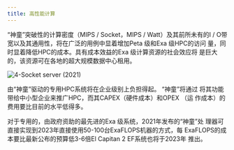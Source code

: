 ```yaml
---
title: 高性能计算
---
```

“神童”突破性的计算密度（MIPS / Socket，MIPS / Watt）及其前所未有的I / O带宽以及其通用性，将在广泛的用例中显着增加Peta 级和Exa 级HPC的访问 量，同时显着降低HPC的成本。具有成本效益的Exa 级计算资源的社会效应将 是巨大的，该资源可在各地的超大规模数据中心租用。

![4-Socket server (2021)](https://www.tachyum.com/assets/img/4-socket-cn.jpg "4-Socket server (2021)")

由“神童”驱动的专用HPC系统将在企业级别上负担得起。 “神童”将通过 将其功能带给中小型企业来推广HPC，而其CAPEX（硬件成本）和OPEX （运 作成本）的费用要比目前的水平低得多。

对于专用的，由政府资助的最先进的Exa 级系统，2021年发布的“神童”处 理器可直接实现到2023年直接使用50-100台ExaFLOPS机器的方式，每 ExaFLOPS的成本要比最新公布的预算低3-6倍El Capitan 2 EF系统也将于2023年 推出。